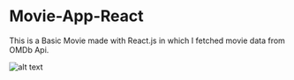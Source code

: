 # Movie-App-React

This is a Basic Movie made with React.js in which I fetched movie data from OMDb Api.


![alt text](https://drive.google.com/file/d/104-wgEQhsHnKLz92tICkePnIuhblB_HO/view?usp=sharing)
